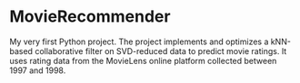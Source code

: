 # MovieRecommender
My very first Python project. The project implements and optimizes a kNN-based collaborative filter on SVD-reduced data to predict movie ratings. It uses rating data from the MovieLens online platform collected between 1997 and 1998. 
